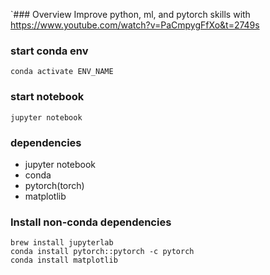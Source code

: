 `### Overview
Improve python, ml, and pytorch skills with
https://www.youtube.com/watch?v=PaCmpygFfXo&t=2749s

### start conda env
```
conda activate ENV_NAME
```

### start notebook
```
jupyter notebook
```

### dependencies
- jupyter notebook
- conda
- pytorch(torch)
- matplotlib


### Install non-conda dependencies
```
brew install jupyterlab
conda install pytorch::pytorch -c pytorch
conda install matplotlib
```

